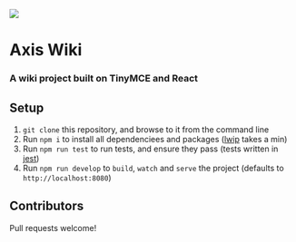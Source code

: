 ![](https://circleci.com/gh/TroyAlford/axis-wiki.svg?style=shield&circle-token=aacb39e59ecff89f1fc9ee7a301b4c23f4bfab65)
# Axis Wiki
### A wiki project built on TinyMCE and React

## Setup
1. `git clone` this repository, and browse to it from the command line
2. Run `npm i` to install all dependenciees and packages ([lwip](https://github.com/EyalAr/lwip) takes a min)
3. Run `npm run test` to run tests, and ensure they pass (tests written in [jest](https://github.com/facebook/jest))
4. Run `npm run develop` to `build`, `watch` and `serve` the project (defaults to `http://localhost:8080`)

## Contributors
Pull requests welcome!
